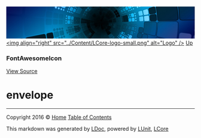 ![](../Content/LCore-banner-small.png "")
[&lt;img align=&quot;right&quot; src=&quot;../Content/LCore-logo-small.png&quot; alt=&quot;Logo&quot; /&gt;](../../README.md)
[Up](FontAwesomeIcon.md)

### FontAwesomeIcon
[View Source](../Tools/FontAwesomeIcon.cs)

# envelope



---

Copyright 2016 &copy; [Home](../../README.md) [Table of Contents](../../TableOfContents.md)

This markdown was generated by [LDoc](https://github.com/CodeSingularity/LDoc), powered by [LUnit](https://github.com/CodeSingularity/LUnit), [LCore](https://github.com/CodeSingularity/LCore)
